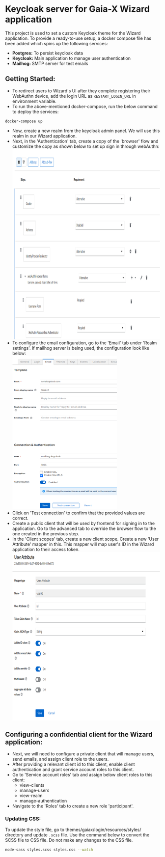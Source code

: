 # Keycloak server for Gaia-X Wizard application

This project is used to set a custom Keycloak theme for the Wizard application. To provide a ready-to-use setup, 
a docker compose file has been added which spins up the following services:
- **Postgres:** To persist keycloak data
- **Keycloak:** Main application to manage user authentication
- **Mailhog:** SMTP server for test emails

## Getting Started:
- To redirect users to Wizard's UI after they complete registering their WebAuthn device, 
add the login URL as `RESTART_LOGIN_URL` in environment variable. 
- To run the above-mentioned docker-compose, run the below command to deploy the services:
```bash
docker-compose up
```
- Now, create a new realm from the keycloak admin panel. We will use this realm in our Wizard application.
- Next, in the 'Authentication' tab, create a copy of the 'browser' flow and customize the copy as shown below to set up
sign in through webAuthn: \
  <img src="./doc/webAuthn-browser.png" alt="webAuthn-browser.png" style="width:770px;height:620px"/>
- To configure the email configuration, go to the 'Email' tab under 'Realm settings'. If mailhog server is being used, 
the configuration look like below: \
  <img src="./doc/mailhog-configuration.png" alt="mailhog-configuration.png" style="width:340px;height:500px"/>
- Click on 'Test connection' to confirm that the provided values are correct.
- Create a public client that will be used by frontend for signing in to the application. Go to the advanced tab to 
override the browser flow to the one created in the previous step.
- In the 'Client scopes' tab, create a new client scope. Create a new 'User Attribute' mapper in this. 
This mapper will map user's ID in the Wizard application to their access token. \
  <img src="./doc/user-attribute-mapper.png" alt="user-attribute-mapper.png" style="width:650px;height:550px"/>


## Configuring a confidential client for the Wizard application:
- Next, we will need to configure a private client that will manage users, send emails, and assign client role to 
the users.
- After providing a relevant client id to this client, enable client authentication and grant service account roles to 
this client.
- Go to 'Service account roles' tab and assign below client roles to this client:
  - view-clients
  - manage-users
  - view-realm
  - manage-authentication
- Navigate to the 'Roles' tab to create a new role 'participant'.

### Updating CSS:
To update the style file, go to themes/gaiax/login/resources/styles/ directory and update `.scss` file. 
Use the command below to convert the SCSS file to CSS file. Do not make any changes to the CSS file.

```bash
node-sass styles.scss styles.css --watch
```
